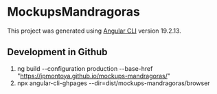 # MockupsMandragoras

This project was generated using [Angular CLI](https://github.com/angular/angular-cli) version 19.2.13.

## Development in Github

1. ng build --configuration production --base-href "https://jpmontoya.github.io/mockups-mandragoras/"
2. npx angular-cli-ghpages --dir=dist/mockups-mandragoras/browser

